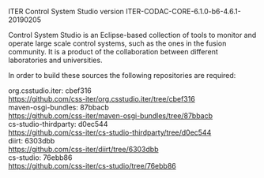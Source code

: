 ITER Control System Studio version ITER-CODAC-CORE-6.1.0-b6-4.6.1-20190205

Control System Studio is an Eclipse-based collection of tools
to monitor and operate large scale control systems, such as the
ones in the fusion community. It is a product of the collaboration
between different laboratories and universities.

In order to build these sources the following repositories are required:

org.csstudio.iter: cbef316  
<https://github.com/css-iter/org.csstudio.iter/tree/cbef316>  
maven-osgi-bundles: 87bbacb  
<https://github.com/css-iter/maven-osgi-bundles/tree/87bbacb>  
cs-studio-thirdparty: d0ec544  
<https://github.com/css-iter/cs-studio-thirdparty/tree/d0ec544>  
diirt: 6303dbb  
<https://github.com/css-iter/diirt/tree/6303dbb>  
cs-studio: 76ebb86  
<https://github.com/css-iter/cs-studio/tree/76ebb86>  
